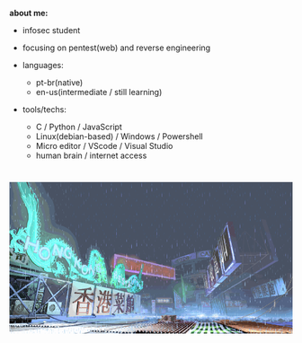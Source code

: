 **about me:**

  - infosec student
  - focusing on pentest(web) and reverse engineering
    
- languages:
  
    - pt-br(native)
    - en-us(intermediate / still learning)

- tools/techs:
  
  - C / Python / JavaScript
  - Linux(debian-based) / Windows / Powershell
  - Micro editor / VScode / Visual Studio
  - human brain / internet access 

#
![sf3-yang-stage](sf3-3rd-strike-yang-stage-hongkong.gif)
#



